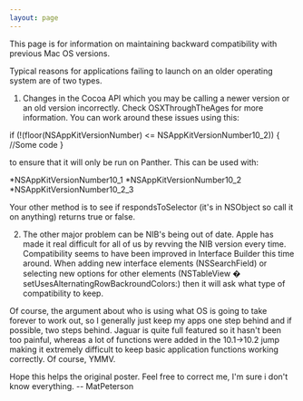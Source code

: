 ```yaml
---
layout: page
---
```


This page is for information on maintaining backward compatibility with previous Mac OS versions.

Typical reasons for applications failing to launch on an older operating system are of two types. 

1) Changes in the Cocoa API which you may be calling a newer version or an old version incorrectly. Check OSXThroughTheAges for more information. You can work around these issues using this:
    
if (!(floor(NSAppKitVersionNumber) <= NSAppKitVersionNumber10_2)) { //Some code }


to ensure that it will only be run on Panther. This can be used with:

*NSAppKitVersionNumber10_1
*NSAppKitVersionNumber10_2
*NSAppKitVersionNumber10_2_3


Your other method is to see if respondsToSelector (it's in NSObject so call it on anything) returns true or false.

2) The other major problem can be NIB's being out of date. Apple has made it real difficult for all of us by revving the NIB version every time. Compatibility seems to have been improved in Interface Builder this time around. When adding new interface elements (NSSearchField) or selecting new options for other elements (NSTableView � setUsesAlternatingRowBackroundColors:) then it will ask what type of compatibility to keep. 

Of course, the argument about who is using what OS is going to take forever to work out, so I generally just keep my apps one step behind and if possible, two steps behind. Jaguar is quite full featured so it hasn't been too painful, whereas a lot of functions were added in the 10.1->10.2 jump making it extremely difficult to keep basic application functions working correctly. Of course, YMMV.

Hope this helps the original poster. Feel free to correct me, I'm sure i don't know everything. -- MatPeterson

